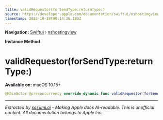 ```yaml
---
title: validRequestor(forSendType:returnType:)
source: https://developer.apple.com/documentation/swiftui/nshostingview/validrequestor(forsendtype:returntype:)
timestamp: 2025-10-29T00:14:36.183Z
---
```


**Navigation:** [Swiftui](/documentation/swiftui) › [nshostingview](/documentation/swiftui/nshostingview)

**Instance Method**

# validRequestor(forSendType:returnType:)

**Available on:** macOS 10.15+

```swift
@MainActor @preconcurrency override dynamic func validRequestor(forSendType sendType: NSPasteboard.PasteboardType?, returnType: NSPasteboard.PasteboardType?) -> Any?
```

---

*Extracted by [sosumi.ai](https://sosumi.ai) - Making Apple docs AI-readable.*
*This is unofficial content. All documentation belongs to Apple Inc.*
